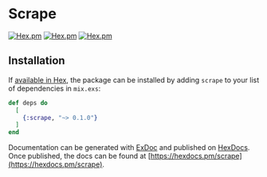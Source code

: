 # Scrape

[![Hex.pm](https://img.shields.io/hexpm/dt/scrape.svg)](https://hex.pm/packages/scrape)
[![Hex.pm](https://img.shields.io/hexpm/v/scrape.svg)](https://hex.pm/packages/scrape)
[![Hex.pm](https://img.shields.io/hexpm/l/scrape.svg)](https://hex.pm/packages/scrape)

## Installation

If [available in Hex](https://hex.pm/docs/publish), the package can be installed
by adding `scrape` to your list of dependencies in `mix.exs`:

```elixir
def deps do
  [
    {:scrape, "~> 0.1.0"}
  ]
end
```

Documentation can be generated with [ExDoc](https://github.com/elixir-lang/ex_doc)
and published on [HexDocs](https://hexdocs.pm). Once published, the docs can
be found at [https://hexdocs.pm/scrape](https://hexdocs.pm/scrape).
